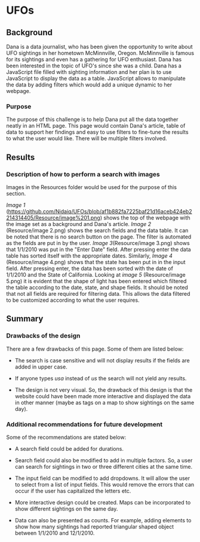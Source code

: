 # UFOs

## Background
Dana is a data journalist, who has been given the opportunity to write about UFO sightings in her hometown McMinnville, Oregon.  McMinnville is famous for its sightings and even has a gathering for UFO enthusiast. Dana has been interested in the topic of UFO's since she was a child. Dana has a JavaScript file filled with sighting information and her plan is to use JavaScript to display the data as a table.  JavaScript allows to manipulate the data by adding filters which would add a unique dynamic to her webpage.

### Purpose
The purpose of this challenge is to help Dana put all the data together neatly in an HTML page.  This page would contain Dana's article, table of data to support her findings and easy to use filters to fine-tune the results to what the user would like.  There will be multiple filters involved.

## Results

### Description of how to perform a search with images
Images in the Resources folder would be used for the purpose of this section. 

*Image 1* (https://github.com/Nidaiq/UFOs/blob/af1b882fa7225baf21d16aceb424eb2214314405/Resource/image%201.png) shows the top of the webpage with the image set as a background and Dana's article.  *Image 2* (Resource/image 2.png) shows the search fields and the data table. It can be noted that there is no search button on the page.  The filter is automated as  the fields are put in by the user.  *Image 3*(Resource/image 3.png) shows that 1/1/2010 was put in the "Enter Date" field.  After pressing enter the data table has sorted itself with the appropriate dates.  Similarly, *Image 4* (Resource/image 4.png) shows that the state has been put in in the input field.  After pressing enter, the data has been sorted with the date of 1/1/2010 and the State of California.  Looking at *image 5* (Resource/image 5.png) it is evident that the shape of light has been entered which filtered the table according to the date, state, and shape fields.  It should be noted that not all fields are required for filtering data. This allows the data filtered to be customized according to what the user requires.

## Summary

### Drawbacks of the design

There are a few drawbacks of this page.  Some of them are listed below:

- The search is case sensitive and will not display results if the fields are added in upper case.

- If anyone types *usa* instead of *us* the search will not yield any results.

- The design is not very visual.  So, the drawback of this design is that the website could have been made more interactive and displayed the data in other manner (maybe as tags on a map to show sightings on the same day).

### Additional recommendations for future development

Some of the recommendations are stated below:

- A search field could be added for durations. 

- Search field could also be modified to add in multiple factors.  So, a user can search for sightings in two or three different cities at the same time.

- The input field can be modified to add dropdowns. It will allow the user to select from a list of input fields. This would remove the errors that can occur if the user has capitalized the letters etc.

- More interactive design could be created.  Maps can be incorporated to show different sightings on the same day.

- Data can also be presented as counts.  For example, adding elements to show how many sightings had reported triangular shaped object between 1/1/2010 and 12/1/2010.
